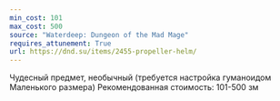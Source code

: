 ```yaml
---
min_cost: 101
max_cost: 500
source: "Waterdeep: Dungeon of the Mad Mage"
requires_attunement: True
url: https://dnd.su/items/2455-propeller-helm/
---
```


Чудесный предмет, необычный (требуется настройка гуманоидом Маленького размера)
Рекомендованная стоимость: 101-500 зм